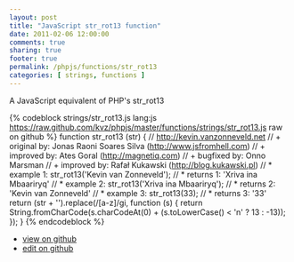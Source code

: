 ```yaml
---
layout: post
title: "JavaScript str_rot13 function"
date: 2011-02-06 12:00:00
comments: true
sharing: true
footer: true
permalink: /phpjs/functions/str_rot13
categories: [ strings, functions ]
---
```

A JavaScript equivalent of PHP's str_rot13
<!-- more -->
{% codeblock strings/str_rot13.js lang:js https://raw.github.com/kvz/phpjs/master/functions/strings/str_rot13.js raw on github %}
function str_rot13 (str) {
    // http://kevin.vanzonneveld.net
    // +   original by: Jonas Raoni Soares Silva (http://www.jsfromhell.com)
    // +   improved by: Ates Goral (http://magnetiq.com)
    // +   bugfixed by: Onno Marsman
    // +   improved by: Rafał Kukawski (http://blog.kukawski.pl)
    // *     example 1: str_rot13('Kevin van Zonneveld');
    // *     returns 1: 'Xriva ina Mbaariryq'
    // *     example 2: str_rot13('Xriva ina Mbaariryq');
    // *     returns 2: 'Kevin van Zonneveld'
    // *     example 3: str_rot13(33);
    // *     returns 3: '33'
    return (str + '').replace(/[a-z]/gi, function (s) {
        return String.fromCharCode(s.charCodeAt(0) + (s.toLowerCase() < 'n' ? 13 : -13));
    });
}
{% endcodeblock %}
<ul>
 <li><a href="https://github.com/kvz/phpjs/blob/master/functions/strings/str_rot13.js">view on github</a></li>
 <li><a href="https://github.com/kvz/phpjs/edit/master/functions/strings/str_rot13.js">edit on github</a></li>
</ul>
